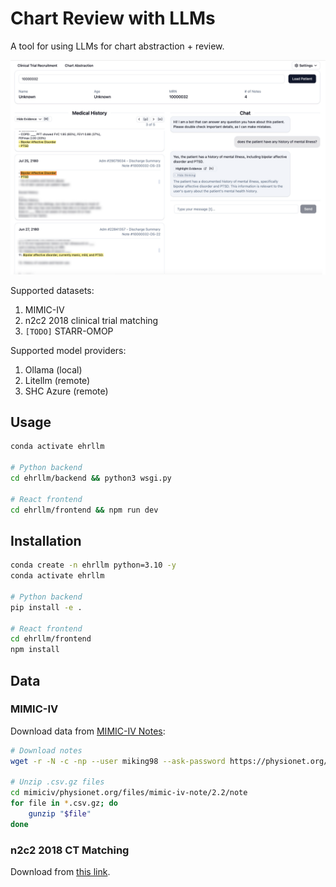 # Chart Review with LLMs

A tool for using LLMs for chart abstraction + review.

![MIMIC-IV](assets/mimiciv.png)

Supported datasets:
1. MIMIC-IV
1. n2c2 2018 clinical trial matching
1. `[TODO]` STARR-OMOP

Supported model providers:
1. Ollama (local)
1. Litellm (remote)
1. SHC Azure (remote)

## Usage

```bash
conda activate ehrllm

# Python backend
cd ehrllm/backend && python3 wsgi.py

# React frontend
cd ehrllm/frontend && npm run dev
```

## Installation

```bash
conda create -n ehrllm python=3.10 -y
conda activate ehrllm

# Python backend
pip install -e .

# React frontend
cd ehrllm/frontend
npm install
```

## Data

### MIMIC-IV

Download data from [MIMIC-IV Notes](https://www.physionet.org/content/mimic-iv-note/2.2/):

```bash
# Download notes
wget -r -N -c -np --user miking98 --ask-password https://physionet.org/files/mimiciv/3.1/

# Unzip .csv.gz files
cd mimiciv/physionet.org/files/mimic-iv-note/2.2/note
for file in *.csv.gz; do
    gunzip "$file"
done
```

### n2c2 2018 CT Matching

Download from [this link](https://portal.dbmi.hms.harvard.edu/projects/n2c2-nlp/).
